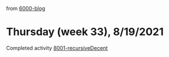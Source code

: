 from [6000-blog](../../../6000-blog.md)
# Thursday (week 33), 8/19/2021
Completed activity [8001-recursiveDecent](8001-recursiveDecent.md)